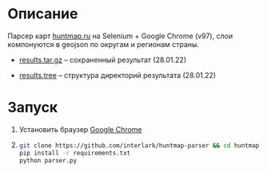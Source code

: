 # Описание
Парсер карт [huntmap.ru](https://huntmap.ru/) на Selenium + Google Chrome (v97), слои компонуются в geojson по округам и регионам страны.

* [results.tar.gz](https://github.com/interlark/huntmap-parser/blob/main/result.tar.xz) – сохраненный результат (28.01.22)

* [results.tree](https://github.com/interlark/huntmap-parser/blob/main/result.tree) – структура директорий результата (28.01.22)

# Запуск
1. Установить браузер [Google Chrome](https://www.google.com/chrome/)
2. ```bash
   git clone https://github.com/interlark/huntmap-parser && cd huntmap-parser
   pip install -r requirements.txt
   python parser.py
   ```
